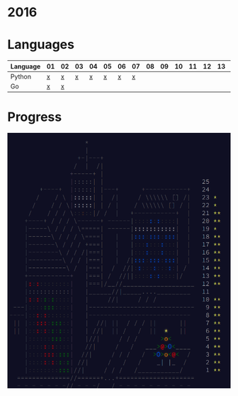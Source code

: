 # 2016

# Languages
| Language | 01 | 02 | 03 | 04 | 05 | 06 | 07 | 08 | 09 | 10 | 11 | 12 | 13 | 14 | 15 | 16 | 17 | 18 | 19 | 20 | 21 | 22 | 23 | 24 | 25 |
| -------- | - | - | - | - | - | - | - | - | - | - | - | - | - | - | - | - | - | - | - | - | - | - | - | - | - |
| Python   | [x](/2016/python/01.py) | [x](/2016/python/02.py) | [x](/2016/python/03.py) | [x](/2016/python/04.py) | [x](/2016/python/05.py) | [x](/2016/python/06.py) | [x](/2016/python/07.py) |
| Go       | [x](/2016/go/01.go) | [x](/2016/go/02.go) |  

# Progress

<img src="/img/progress-2016.png" />